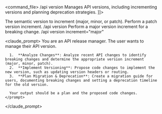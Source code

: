 <command_file>
  <metadata>
    <name>/api version</name>
    <purpose>Manages API versions, including incrementing versions and planning deprecation strategies.</purpose>
    <usage>
      <![CDATA[
      /api version <increment="patch">
      ]]>
    </usage>
  </metadata>

  <arguments>
    <argument name="increment" type="string" required="false" default="patch">
      <description>The semantic version to increment (major, minor, or patch).</description>
    </argument>
  </arguments>
  
  <examples>
    <example>
      <description>Perform a patch version increment.</description>
      <usage>/api version</usage>
    </example>
    <example>
      <description>Perform a major version increment for a breaking change.</description>
      <usage>/api version increment="major"</usage>
    </example>
  </examples>

  <claude_prompt>
    <prompt>
      You are an API release manager. The user wants to manage their API version.

      1.  **Analyze Changes**: Analyze recent API changes to identify breaking changes and determine the appropriate version increment (major, minor, patch).
      2.  **Implement Versioning**: Propose code changes to implement the new version, such as updating version headers or routing.
      3.  **Plan Migration & Deprecation**: Create a migration guide for users, documenting breaking changes and setting a deprecation timeline for the old version.

      Your output should be a plan and the proposed code changes.
    </prompt>
  </claude_prompt>

  <dependencies>
    <!-- This command is self-contained -->
  </dependencies>
</command_file>